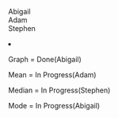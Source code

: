Abigail
<br>
Adam
<br>
Stephen

<li>
  <p>Graph = Done(Abigail)</p>
  <p>Mean = In Progress(Adam)</p>
  <p>Median = In Progress(Stephen)</p>
  <p>Mode = In Progress(Abigail)</p>
 </li>
